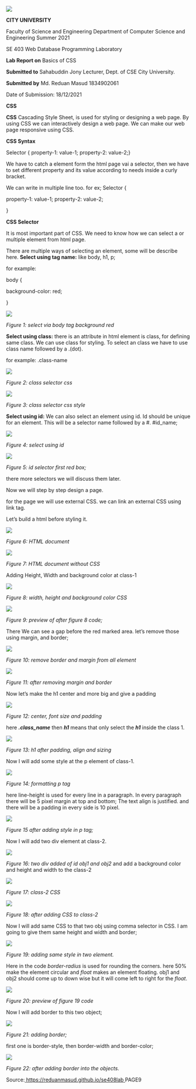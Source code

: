 ﻿![](Aspose.Words.9f0515d9-a995-41c8-bb9c-072200f85d04.001.png)

**CITY UNIVERSITY** 

Faculty of Science and Engineering Department of Computer Science and Engineering Summer 2021 

SE 403 Web Database Programming Laboratory   

**Lab Report on** Basics of CSS 

**Submitted to** Sahabuddin Jony Lecturer, Dept. of CSE City University. 

**Submitted by** Md. Reduan Masud 1834902061 

Date of Submission: 18/12/2021 

**CSS** 

**CSS** Cascading Style Sheet, is used for styling or designing a web page. By using CSS we can interactively design a web page. We can make our web page responsive using CSS.  

**CSS Syntax** 

Selector { property-1: value-1; property-2: value-2;} 

We have to catch a element form the html page vai a selector, then we have to set different property and its value according to needs inside a curly bracket. 

We can write in multiple line too. for ex; Selector {  

property-1: value-1;  property-2: value-2; 

} 

**CSS Selector** 

It is most important part of CSS. We need to know how we can select a or multiple element from html page. 

There are multiple ways of selecting an element, some will be describe here. **Select using tag name:** like body, h1, p; 

for example: 

body {  

background-color: red;  

} 

![](Aspose.Words.9f0515d9-a995-41c8-bb9c-072200f85d04.002.jpeg)

*Figure 1: select via body tag background red* 

**Select using class:** there is an attribute in html element is class, for defining same class. We can use class for styling. To select an class we have to use class name followed by a .(dot). 

for example: .class-name 

![](Aspose.Words.9f0515d9-a995-41c8-bb9c-072200f85d04.003.jpeg)

*Figure 2: class selector css* 

![](Aspose.Words.9f0515d9-a995-41c8-bb9c-072200f85d04.004.jpeg)

*Figure 3: class selector css style* 

**Select using id:** We can also select an element using id. Id should be unique for an element. This will be a selector name followed by a #.  #id\_name; 

![](Aspose.Words.9f0515d9-a995-41c8-bb9c-072200f85d04.005.png)

*Figure 4: select using id* 

![](Aspose.Words.9f0515d9-a995-41c8-bb9c-072200f85d04.006.jpeg)

*Figure 5: id selector first red box;* 

there more selectors we will discuss them later. 

Now we will step by step design a page. 

for the page we will use external CSS. we can link an external CSS using link tag. <link rel="stylesheet" href="styles.css" /> 

Let’s build a html before styling it. 

![](Aspose.Words.9f0515d9-a995-41c8-bb9c-072200f85d04.007.jpeg)

*Figure 6: HTML document* 

![](Aspose.Words.9f0515d9-a995-41c8-bb9c-072200f85d04.008.jpeg)

*Figure 7: HTML document without CSS* 

Adding Height, Width and  background color at class-1 

![](Aspose.Words.9f0515d9-a995-41c8-bb9c-072200f85d04.009.png)

*Figure 8: width, height and background color CSS* 

![](Aspose.Words.9f0515d9-a995-41c8-bb9c-072200f85d04.010.jpeg)

*Figure 9: preview of after figure 8 code;* 

There We can see a gap before the red marked area. let’s remove those using margin, and border; 

![](Aspose.Words.9f0515d9-a995-41c8-bb9c-072200f85d04.011.png)

*Figure 10: remove border and margin from all element* 

![](Aspose.Words.9f0515d9-a995-41c8-bb9c-072200f85d04.012.jpeg)

*Figure 11: after removing margin and border* 

Now let’s make the h1 center and more big and give a padding 

![](Aspose.Words.9f0515d9-a995-41c8-bb9c-072200f85d04.013.png)

*Figure 12: center, font size and padding* 

here ***.class\_name*** then ***h1***  means that only select the ***h1*** inside the class 1. 

![](Aspose.Words.9f0515d9-a995-41c8-bb9c-072200f85d04.014.jpeg)

*Figure 13: h1 after padding, align and sizing* 

Now I will add some style at the p element of class-1. 

![](Aspose.Words.9f0515d9-a995-41c8-bb9c-072200f85d04.015.png)

*Figure 14: formatting p tag* 

here line-height is used for every line in a paragraph. In every paragraph there will be 5 pixel margin at top and bottom; The text align is justified. and there will be a padding in every side is 10 pixel. 

![](Aspose.Words.9f0515d9-a995-41c8-bb9c-072200f85d04.016.jpeg)

*Figure 15 after adding style in p tag;* 

Now I will add two div element at class-2. 

![](Aspose.Words.9f0515d9-a995-41c8-bb9c-072200f85d04.017.png)

*Figure 16: two div added of id obj1 and obj2* and add a background color and height and width to the class-2 

![](Aspose.Words.9f0515d9-a995-41c8-bb9c-072200f85d04.018.png)

*Figure 17: class-2 CSS* 

![](Aspose.Words.9f0515d9-a995-41c8-bb9c-072200f85d04.019.jpeg)

*Figure 18: after adding CSS to class-2* 

Now I will add same CSS to that two obj using comma selector in CSS. I am going to give them same height and width and border; 

![](Aspose.Words.9f0515d9-a995-41c8-bb9c-072200f85d04.020.png)

*Figure 19: adding same style in two element.* 

Here in the code *border-radius* is used for rounding the corners. here 50% make the element circular and *float* makes an element floating. obj1 and obj2 should come up to down wise but it will come left to right for the *float*. 

![](Aspose.Words.9f0515d9-a995-41c8-bb9c-072200f85d04.021.jpeg)

*Figure 20: preview of figure 19 code* 

Now I will add border to this two object; 

![](Aspose.Words.9f0515d9-a995-41c8-bb9c-072200f85d04.022.png)

*Figure 21: adding border;* 

first one is border-style, then border-width and border-color; 

![](Aspose.Words.9f0515d9-a995-41c8-bb9c-072200f85d04.023.jpeg)

*Figure 22: after adding border into the objects.* 

Source:[ https://reduanmasud.github.io/se408lab ](https://reduanmasud.github.io/se408lab)
PAGE9 
